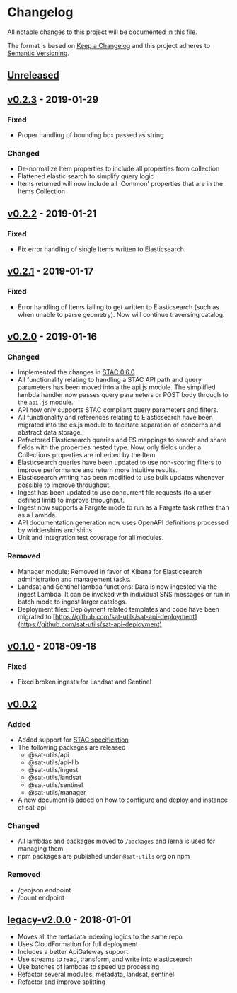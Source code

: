 # Changelog
All notable changes to this project will be documented in this file.

The format is based on [Keep a Changelog](http://keepachangelog.com/en/1.0.0/)
and this project adheres to [Semantic Versioning](http://semver.org/spec/v2.0.0.html).

## [Unreleased]

## [v0.2.3] - 2019-01-29

### Fixed
- Proper handling of bounding box passed as string

### Changed
- De-normalize Item properties to include all properties from collection
- Flattened elastic search to simplify query logic
- Items returned will now include all 'Common' properties that are in the Items Collection

## [v0.2.2] - 2019-01-21

### Fixed
- Fix error handling of single Items written to Elasticsearch.

## [v0.2.1] - 2019-01-17

### Fixed
- Error handling of Items failing to get written to Elasticsearch (such as when unable to parse geometry). Now will continue traversing catalog.


## [v0.2.0] - 2019-01-16

### Changed
- Implemented the changes in [STAC 0.6.0](https://github.com/radiantearth/stac-spec/blob/master/CHANGELOG.md)
- All functionality relating to handling a STAC API path and query parameters has been moved into a the api.js module. The simplified lambda handler now passes query parameters or POST body through to the `api.js` module.
- API now only supports STAC compliant query parameters and filters.
- All functionality and references relating to Elasticsearch have been migrated into the es.js module to faciltate separation of concerns and abstract data storage.
- Refactored Elasticsearch queries and ES mappings to search and share fields with the properties nested type. Now, only fields under a Collections properties are inherited by the Item.
- Elasticsearch queries have been updated to use non-scoring filters to improve performance and return more intuitive results.
- Elasticsearch writing has been modified to use bulk updates whenever possible to improve throughput.
- Ingest has been updated to use concurrent file requests (to a user defined limit) to improve throughput.
- Ingest now supports a Fargate mode to run as a Fargate task rather than as a Lambda.
- API documentation generation now uses OpenAPI definitions processed by widdershins and shins.
- Unit and integration test coverage for all  modules.

### Removed
- Manager module: Removed in favor of Kibana for Elasticsearch administration and management tasks.
- Landsat and Sentinel lambda functions: Data is now ingested via the ingest Lambda.  It can be invoked with individual SNS messages or run in batch mode to ingest larger catalogs.
- Deployment files: Deployment related templates and code have been migrated to [https://github.com/sat-utils/sat-api-deployment](https://github.com/sat-utils/sat-api-deployment)

## [v0.1.0] - 2018-09-18

### Fixed
- Fixed broken ingests for Landsat and Sentinel

## [v0.0.2]

### Added
- Added support for [STAC specification](https://github.com/radiantearth/stac-spec/)
- The following packages are released
  - @sat-utils/api
  - @sat-utils/api-lib
  - @sat-utils/ingest
  - @sat-utils/landsat
  - @sat-utils/sentinel
  - @sat-utils/manager
- A new document is added on how to configure and deploy and instance of sat-api

### Changed
- All lambdas and packages moved to `/packages` and lerna is used for managing them
- npm packages are published under `@sat-utils` org on npm

### Removed
- /geojson endpoint
- /count endpoint

## [legacy-v2.0.0] - 2018-01-01

- Moves all the metadata indexing logics to the same repo
- Uses CloudFormation for full deployment
- Includes a better ApiGateway support
- Use streams to read, transform, and write into elasticsearch
- Use batches of lambdas to speed up processing
- Refactor several modules: metadata, landsat, sentinel
- Refactor and improve splitting

[Unreleased]: https://github.com/sat-utils/sat-api/compare/master...develop
[v0.2.3]: https://github.com/sat-utils/sat-api/compare/v0.2.2...v0.2.3
[v0.2.2]: https://github.com/sat-utils/sat-api/compare/v0.2.1...v0.2.2
[v0.2.1]: https://github.com/sat-utils/sat-api/compare/v0.2.0...v0.2.1
[v0.2.0]: https://github.com/sat-utils/sat-api/compare/v0.1.0...v0.2.0
[v0.1.0]: https://github.com/sat-utils/sat-api/compare/v0.0.2...v0.1.0
[v0.0.2]: https://github.com/sat-utils/sat-api/compare/legacy-v2.0.0...v0.0.2
[legacy-v2.0.0]: https://github.com/sat-utils/sat-api/tree/legacy
